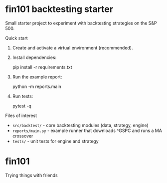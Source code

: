 # fin101 backtesting starter

Small starter project to experiment with backtesting strategies on the S&P 500.

Quick start

1. Create and activate a virtual environment (recommended).
2. Install dependencies:

   pip install -r requirements.txt

3. Run the example report:

   python -m reports.main

4. Run tests:

   pytest -q

Files of interest

- `src/backtest/` - core backtesting modules (data, strategy, engine)
- `reports/main.py` - example runner that downloads ^GSPC and runs a MA crossover
- `tests/` - unit tests for engine and strategy
# fin101
Trying things with friends
